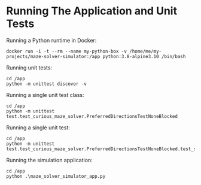 # Running The Application and Unit Tests

Running a Python runtime in Docker:
```
docker run -i -t --rm --name my-python-box -v /home/me/my-projects/maze-solver-simulator:/app python:3.8-alpine3.10 /bin/bash
```
Running unit tests:
```
cd /app
python -m unittest discover -v
```
Running a single unit test class:
```
cd /app
python -m unittest test.test_curious_maze_solver.PreferredDirectionsTestNoneBlocked
```
Running a single unit test:
```
cd /app
python -m unittest test.test_curious_maze_solver.PreferredDirectionsTestNoneBlocked.test_should_randomly_either_turn_left_or_right_when_front_is_dead_end
```
Running the simulation application:
```
cd /app
python .\maze_solver_simulator_app.py
```
